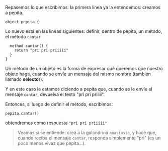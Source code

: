 Repasemos lo que escribimos: la primera línea ya la entendemos: creamos a pepita.

```wollok
object pepita {
```

Lo nuevo está en las lineas siguientes: definir, dentro de pepita, un método, el método `cantar`


```wollok
  method cantar() {
    return "pri pri priiiii"
  }
}
```

Un método de un objeto es la forma de expresar qué queremos que nuestro objeto haga, cuando se envíe un mensaje del mismo nombre (también llamado **selector**).

Y en este caso le estamos diciendo a pepita que, cuando se le envíe el mensaje `cantar`, devuelva el texto "pri pri priiiii".

Entonces, si luego de definir el método, escribimos:

```wollok
pepita.cantar()
```

obtendremos como respuesta `"pri pri priiiii"`

> Veamos si se entiende: creá a la golondrina `anastasia`, y hacé que, cuando reciba el mensaje `cantar`, responda simplemente "pri" (es un poco menos vivaz que pepita...).

